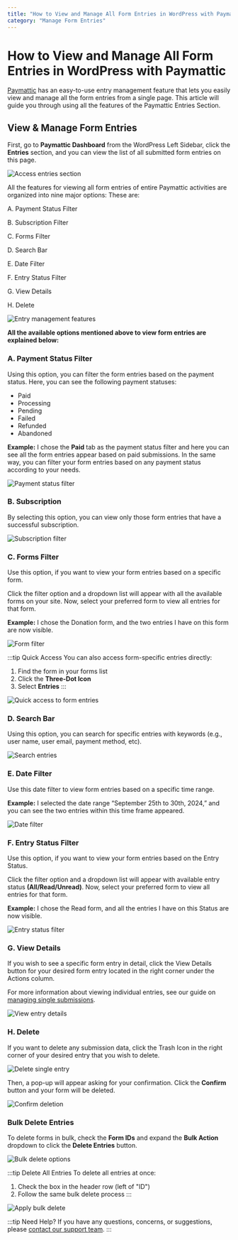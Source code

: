 ```yaml
---
title: "How to View and Manage All Form Entries in WordPress with Paymattic"
category: "Manage Form Entries"
---
```


# How to View and Manage All Form Entries in WordPress with Paymattic

[Paymattic](https://paymattic.com/) has an easy-to-use entry management feature that lets you easily view and manage all the form entries from a single page. This article will guide you through using all the features of the Paymattic Entries Section.

## View & Manage Form Entries


First, go to **Paymattic Dashboard** from the WordPress Left Sidebar, click the **Entries** section, and you can view the list of all submitted form entries on this page.

![Access entries section](/images/manage-form-entries/how-to-view-and-manage-all-form-entries-in-wordpress-with-paymattic/Entries-section-from-Paymattic-Navbar-scaled.webp)

All the features for viewing all form entries of entire Paymattic activities are organized into nine major options: These are: 

A. Payment Status Filter

B. Subscription Filter

C. Forms Filter

D. Search Bar

E. Date Filter

F. Entry Status Filter 

G. View Details

H. Delete

![Entry management features](/images/manage-form-entries/how-to-view-and-manage-all-form-entries-in-wordpress-with-paymattic/All-features-to-view-entries-scaled.webp)



**All the available options mentioned above to view form entries are explained below:**

### A. Payment Status Filter

Using this option, you can filter the form entries based on the payment status. Here, you can see the following payment statuses:

* Paid 
* Processing
* Pending
* Failed
* Refunded
* Abandoned

**Example:** I chose the **Paid** tab as the payment status filter and here you can see all the form entries appear based on paid submissions. In the same way, you can filter your form entries based on any payment status according to your needs. 

![Payment status filter](/images/manage-form-entries/how-to-view-and-manage-all-form-entries-in-wordpress-with-paymattic/Paid-scaled.webp)

### B. Subscription
By selecting this option, you can view only those form entries that have a successful subscription.

![Subscription filter](/images/manage-form-entries/how-to-view-and-manage-all-form-entries-in-wordpress-with-paymattic/Subscription-scaled.webp)

### C. Forms Filter
Use this option, if you want to view your form entries based on a specific form.

Click the filter option and a dropdown list will appear with all the available forms on your site. Now, select your preferred form to view all entries for that form.

**Example:** I chose the Donation form, and the two entries I have on this form are now visible.

![Form filter](/images/manage-form-entries/how-to-view-and-manage-all-form-entries-in-wordpress-with-paymattic/Form-Filter-scaled.webp)

:::tip Quick Access
You can also access form-specific entries directly:
1. Find the form in your forms list
2. Click the **Three-Dot Icon**
3. Select **Entries**
:::

![Quick access to form entries](/images/manage-form-entries/how-to-view-and-manage-all-form-entries-in-wordpress-with-paymattic/Entries-option-under-Three-dot-icon-new-scaled.webp)

### D. Search Bar
Using this option, you can search for specific entries with keywords (e.g., user name, user email, payment method, etc).

![Search entries](/images/manage-form-entries/how-to-view-and-manage-all-form-entries-in-wordpress-with-paymattic/Search-Bar-scaled.webp)

### E. Date Filter 

Use this date filter to view form entries based on a specific time range. 

**Example:** I selected the date range “September 25th to 30th, 2024,” and you can see the two entries within this time frame appeared.

![Date filter](/images/manage-form-entries/how-to-view-and-manage-all-form-entries-in-wordpress-with-paymattic/Date-Filter-scaled.webp)

### F. Entry Status Filter

Use this option, if you want to view your form entries based on the Entry Status. 

Click the filter option and a dropdown list will appear with available entry status **(All/Read/Unread)**. Now, select your preferred form to view all entries for that form.

**Example:**  I chose the Read form, and all the entries I have on this Status are now visible.

![Entry status filter](/images/manage-form-entries/how-to-view-and-manage-all-form-entries-in-wordpress-with-paymattic/Entry-Status-scaled.webp)

### G. View Details 

If you wish to see a specific form entry in detail, click the View Details button for your desired form entry located in the right corner under the Actions column.

For more information about viewing individual entries, see our guide on [managing single submissions](/how-to-view-single-submission-data-and-manage-payments-in-paymattic).

![View entry details](/images/manage-form-entries/how-to-view-and-manage-all-form-entries-in-wordpress-with-paymattic/View-details-scaled.webp)

### H. Delete 

If you want to delete any submission data, click the Trash Icon in the right corner of your desired entry that you wish to delete.

![Delete single entry](/images/manage-form-entries/how-to-view-and-manage-all-form-entries-in-wordpress-with-paymattic/Delete-scaled.webp)

Then, a pop-up will appear asking for your confirmation. Click the **Confirm** button and your form will be deleted.

![Confirm deletion](/images/manage-form-entries/how-to-view-and-manage-all-form-entries-in-wordpress-with-paymattic/Confirm-delete-button.webp)

### Bulk Delete Entries

To delete forms in bulk, check the **Form IDs** and expand the **Bulk Action** dropdown to click the **Delete Entries** button.

![Bulk delete options](/images/manage-form-entries/how-to-view-and-manage-all-form-entries-in-wordpress-with-paymattic/Bulk-actions-for-delete-scaled.webp)

:::tip Delete All Entries
To delete all entries at once:
1. Check the box in the header row (left of "ID")
2. Follow the same bulk delete process
:::

![Apply bulk delete](/images/manage-form-entries/how-to-view-and-manage-all-form-entries-in-wordpress-with-paymattic/Apply-button-for-delete-in-bulk-scaled.webp)

:::tip Need Help?
If you have any questions, concerns, or suggestions, please [contact our support team](https://wpmanageninja.com/support-tickets/).
:::